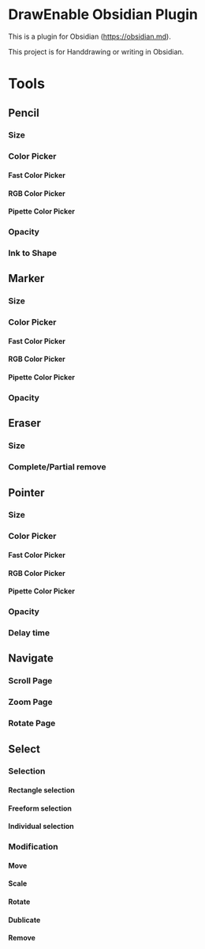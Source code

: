# DrawEnable Obsidian Plugin

This is a plugin for Obsidian (https://obsidian.md).

This project is for Handdrawing or writing in Obsidian.

# Tools
## Pencil
### Size
### Color Picker
#### Fast Color Picker
#### RGB Color Picker
#### Pipette Color Picker
### Opacity
### Ink to Shape
## Marker
### Size
### Color Picker
#### Fast Color Picker
#### RGB Color Picker
#### Pipette Color Picker
### Opacity
## Eraser
### Size
### Complete/Partial remove
## Pointer
### Size
### Color Picker
#### Fast Color Picker
#### RGB Color Picker
#### Pipette Color Picker
### Opacity
### Delay time
## Navigate
### Scroll Page
### Zoom Page
### Rotate Page
## Select
### Selection
#### Rectangle selection
#### Freeform selection
#### Individual selection
### Modification
#### Move
#### Scale
#### Rotate
#### Dublicate
#### Remove
